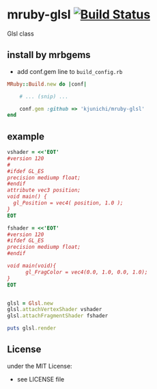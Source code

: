 # mruby-glsl   [![Build Status](https://travis-ci.org/kjunichi/mruby-glsl.svg?branch=master)](https://travis-ci.org/kjunichi/mruby-glsl)
Glsl class

## install by mrbgems

- add conf.gem line to `build_config.rb`

```ruby
MRuby::Build.new do |conf|

    # ... (snip) ...

    conf.gem :github => 'kjunichi/mruby-glsl'
end
```

## example

```ruby
vshader = <<'EOT'
#version 120
#
#ifdef GL_ES
precision mediump float;
#endif
attribute vec3 position;
void main() {
  gl_Position = vec4( position, 1.0 );
}
EOT

fshader = <<'EOT'
#version 120
#ifdef GL_ES
precision mediump float;
#endif

void main(void){
      gl_FragColor = vec4(0.0, 1.0, 0.0, 1.0);
}
EOT


glsl = Glsl.new
glsl.attachVertexShader vshader
glsl.attachFragmentShader fshader

puts glsl.render
```

## License
under the MIT License:
- see LICENSE file
